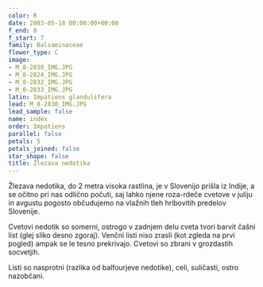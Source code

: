 ```yaml
---
color: R
date: 2003-05-18 00:00:00+00:00
f_end: 8
f_start: 7
family: Balsaminaceae
flower_type: C
image:
- M_8-2830_IMG.JPG
- M_8-2824_IMG.JPG
- M_8-2832_IMG.JPG
- M_8-2833_IMG.JPG
latin: Impatiens glandulifera
lead: M_8-2830_IMG.JPG
lead_sample: false
name: index
order: Impatiens
parallel: false
petals: 5
petals_joined: false
star_shape: false
title: Žlezava nedotika
---
```

Žlezava nedotika, do 2 metra visoka rastlina, je v Slovenijo prišla iz Indije, a se očitno pri nas odlično počuti, saj lahko njene roza-rdeče cvetove v juliju in avgustu pogosto občudujemo na vlažnih tleh hribovitih predelov Slovenije.

Cvetovi nedotik so somerni, ostrogo v zadnjem delu cveta tvori barvit čašni list (glej sliko desno zgoraj). Venčni listi niso zrasli (kot zgleda na prvi pogled) ampak se le tesno prekrivajo. Cvetovi so zbrani v grozdastih socvetjih.

Listi so nasprotni (razlika od balfourjeve nedotike), celi, suličasti, ostro nazobčani.
